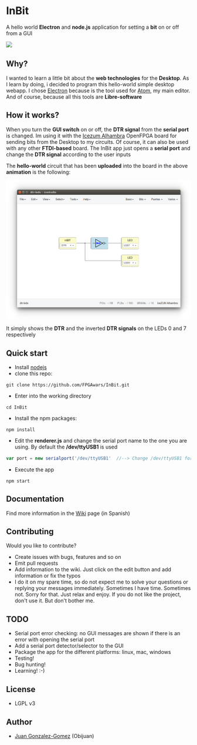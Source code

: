 # InBit
A hello world **Electron** and **node.js** application for setting a **bit** on or off from a GUI

![](wiki/v0.1/inbit-animation-01.gif)

## Why?

I wanted to learn a little bit about the **web technologies** for the **Desktop**. As I learn by doing, i decided to program this hello-world simple desktop webapp. I chose [Electron](https://electronjs.org/) because is the tool used for [Atom](https://atom.io/), my main editor. And of course, because all this tools are **Libre-software**

## How it works?

When you turn the **GUI switch** on or off, the **DTR signal** from the **serial port** is changed. Im using it with the [Icezum Alhambra](https://github.com/FPGAwars/icezum/wiki) OpenFPGA board for sending bits from the Desktop to my circuits. Of course, it can also be used with any other **FTDI-based** board. The InBit app just opens a **serial port** and change the **DTR signal** according to the user inputs

The **hello-world** circuit that has been **uploaded** into the board in the above **animation** is the following:


![](wiki/v0.1//dtr-leds-circuit.png)

It simply shows the **DTR** and the inverted **DTR signals** on the LEDs 0 and 7 respectively

## Quick start

* Install [nodejs](https://nodejs.org)
* clone this repo:
```
git clone https://github.com/FPGAwars/InBit.git
```
* Enter into the working directory
```
cd InBit
```
* Install the npm packages:
```
npm install
```
* Edit the **renderer.js** and change the serial port name to the one you are using. By default the **/dev/ttyUSB1** is used
```javascript
var port = new serialport('/dev/ttyUSB1'  //--> Change /dev/ttyUSB1 for you serial port name
```
* Execute the app
```
npm start
```

## Documentation

Find more information in the [Wiki](https://github.com/FPGAwars/InBit/wiki) page (in Spanish)


## Contributing

Would you like to contribute?

* Create issues with bugs, features and so on
* Emit pull requests
* Add information to the wiki. Just click on the edit button and add information or fix the typos
* I do it on my spare time, so do not expect me to solve your questions or replying your messages immediately. Sometimes I have time. Sometimes not. Sorry for that. Just relax and enjoy. If you do not like the project, don't use it. But don't bother me.


## TODO
* Serial port error checking: no GUI messages are shown if there is an error with opening the serial port
* Add a serial port detector/selector to the GUI
* Package the app for the different platforms: linux, mac, windows
* Testing!
* Bug hunting!
* Learning! :-)

## License

* LGPL v3

## Author

* [Juan Gonzalez-Gomez](https://github.com/Obijuan) (Obijuan)
